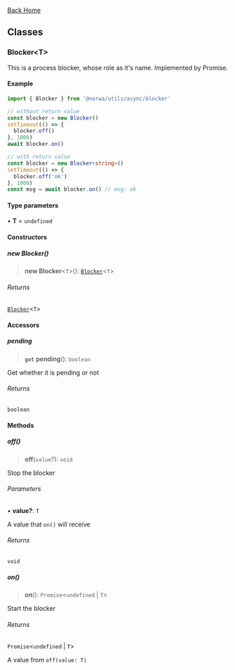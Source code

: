 [Back Home](/README.md)

## Classes

### Blocker\<T\>

This is a process blocker, whose role as it's name.
Implemented by Promise.

#### Example

```ts
import { Blocker } from '@norwa/utils/async/blocker'

// without return value
const blocker = new Blocker()
setTimeout(() => {
  blocker.off()
}, 1000)
await blocker.on()

// with return value
const blocker = new Blocker<string>()
setTimeout(() => {
  blocker.off('ok')
}, 1000)
const msg = await blocker.on() // msg: ok
```

#### Type parameters

• **T** = `undefined`

#### Constructors

##### new Blocker()

> **new Blocker**\<`T`\>(): [`Blocker`](README.md#blockert)\<`T`\>

###### Returns

[`Blocker`](README.md#blockert)\<`T`\>

#### Accessors

##### pending

> **`get`** **pending**(): `boolean`

Get whether it is pending or not

###### Returns

`boolean`

#### Methods

##### off()

> **off**(`value`?): `void`

Stop the blocker

###### Parameters

• **value?**: `T`

A value that `on()` will receive

###### Returns

`void`

##### on()

> **on**(): `Promise`\<`undefined` \| `T`\>

Start the blocker

###### Returns

`Promise`\<`undefined` \| `T`\>

A value from `off(value: T)`
